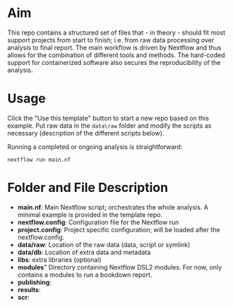 # Aim

This repo contains a structured set of files that - in theory - should fit most support projects from start to finish; i.e. from raw data processing over analysis to final report. The main workflow is driven by Nextflow and thus allows for the combination of different tools and methods. The hard-coded support for containerized software also secures the reproducibility of the analysis.

# Usage

Click the "Use this template" button to start a new repo based on this example. Put raw data in the `data\raw` folder and modify the scripts as necessary (description of the different scripts below).

Running a completed or ongoing analysis is straightforward:

```
nextflow run main.nf
```


# Folder and File Description

* __main.nf__: Main Nextflow script; orchestrates the whole analysis. A minimal 
example is provided in the template repo.
* __nextflow.config__: Configuration file for the Nextflow run
* __project.config__: Project specific configuration; will be loaded after the nextflow.config.
* __data/raw__: Location of the raw data (data, script or symlink)
* __data/db__: Location of extra data and metadata
* __libs__: extra libraries (optional)
* __modules__" Directory containing Nextflow DSL2 modules. For now, only contains a modules to run a bookdown report.
* __publishing__:
* __results__:
* __scr__:
